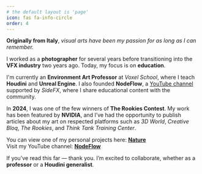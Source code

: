```yaml
---
# the default layout is 'page'
icon: fas fa-info-circle
order: 4
---
```


**Originally from Italy**, *visual arts have been my passion for as long as I can remember.*

I worked as a **photographer** for several years before transitioning into the **VFX industry** two years ago. Today, my focus is on **education**.

I'm currently an **Environment Art Professor** at *Voxel School*, where I teach **Houdini** and **Unreal Engine**. I also founded **NodeFlow**, a [YouTube channel](https://www.youtube.com/@nodeflowhoudini) supported by *SideFX*, where I share educational content with the community.

In **2024**, I was one of the few winners of **The Rookies Contest**. My work has been featured by **NVIDIA**, and I’ve had the opportunity to publish articles about my art on respected platforms such as *3D World*, *Creative Bloq*, *The Rookies*, and *Think Tank Training Center*.

You can view one of my personal projects here: [**Nature**](https://vimeo.com/865083222)  
Visit my YouTube channel: [**NodeFlow**](https://www.youtube.com/@nodeflowhoudini)

If you’ve read this far — thank you. I’m excited to collaborate, whether as a **professor** or a **Houdini generalist**.


